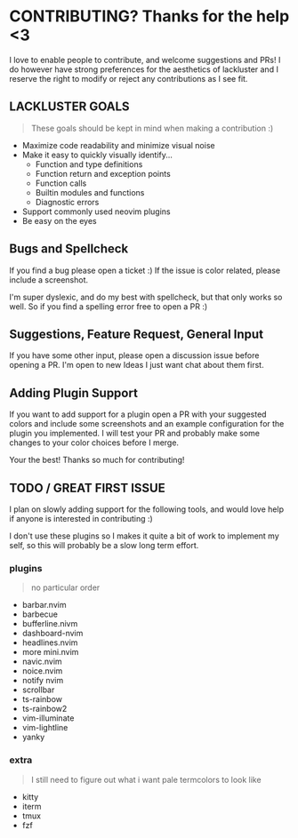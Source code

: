 # CONTRIBUTING? Thanks for the help <3
I love to enable people to contribute, and welcome suggestions and PRs! I do however have
strong preferences for the aesthetics of lackluster and I reserve the right to modify or 
reject any contributions as I see fit.

## LACKLUSTER GOALS
> These goals should be kept in mind when making a contribution :)
* Maximize code readability and minimize visual noise
* Make it easy to quickly visually identify...
  * Function and type definitions
  * Function return and exception points
  * Function calls
  * Builtin modules and functions
  * Diagnostic errors
* Support commonly used neovim plugins
* Be easy on the eyes

## Bugs and Spellcheck
If you find a bug please open a ticket :) If the issue is color related, please include a
screenshot.

I'm super dyslexic, and do my best with spellcheck, but that only works so well. So if 
you find a spelling error free to open a PR :)

## Suggestions, Feature Request, General Input
If you have some other input, please open a discussion issue before opening a PR.
I'm open to new Ideas I just want chat about them first.

## Adding Plugin Support
If you want to add support for a plugin open a PR with your suggested colors and include 
some screenshots and an example configuration for the plugin you implemented. I will test 
your PR and probably make some changes to your color choices before I merge.

Your the best! Thanks so much for contributing!

## TODO / GREAT FIRST ISSUE
I plan on slowly adding support for the following tools, and would love help if anyone is
interested in contributing :)

I don't use these plugins so I makes it quite a bit of work to implement my self, so this
will probably be a slow long term effort.

### plugins
> no particular order
* barbar.nvim
* barbecue
* bufferline.nivm
* dashboard-nvim
* headlines.nvim
* more mini.nvim
* navic.nvim
* noice.nvim
* notify nvim
* scrollbar
* ts-rainbow
* ts-rainbow2
* vim-illuminate
* vim-lightline
* yanky

### extra
> I still need to figure out what i want pale termcolors to look like
* kitty
* iterm
* tmux
* fzf
